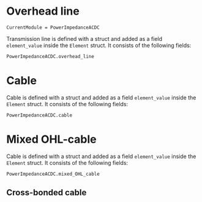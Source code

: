 # Overhead line

```@meta
CurrentModule = PowerImpedanceACDC
```

Transmission line is defined with a struct and added as a field  `element_value` inside the `Element` struct. It consists of the following fields:
```@docs
PowerImpedanceACDC.overhead_line
```

# Cable

Cable is defined with a struct and added as a field  `element_value` inside the `Element` struct. It consists of the following fields:
```@docs
PowerImpedanceACDC.cable
```

# Mixed OHL-cable

Cable is defined with a struct and added as a field  `element_value` inside the `Element` struct. It consists of the following fields:
```@docs
PowerImpedanceACDC.mixed_OHL_cable
```

## Cross-bonded cable
<!-- ```@docs
PowerImpedanceACDC.crossbonded_cable
``` -->



